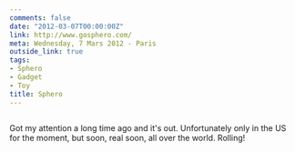 ```yaml
---
comments: false
date: "2012-03-07T00:00:00Z"
link: http://www.gosphero.com/
meta: Wednesday, 7 Mars 2012 - Paris
outside_link: true
tags:
- Sphero
- Gadget
- Toy
title: Sphero
---
```

<a href="http://www.gosphero.com/"><img src="http://designisinthecode.com/images/posts/go-sphero.jpg" alt="" /></a>

Got my attention a long time ago and it's out. Unfortunately only in the US for the moment, but soon, real soon, all over the world. Rolling!